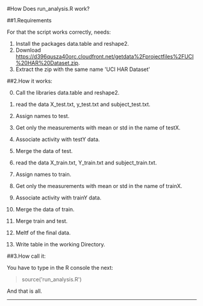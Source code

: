 #How Does run_analysis.R work?

##1.Requirements

For that the script works correctly, needs:

1. Install the packages data.table and reshape2.
2. Download https://d396qusza40orc.cloudfront.net/getdata%2Fprojectfiles%2FUCI%20HAR%20Dataset.zip.
3. Extract the zip with the same name 'UCI HAR Dataset'

##2.How it works:

0. Call the libraries data.table and reshape2.
1. read the data X_test.txt, y_test.txt and subject_test.txt.
2. Assign names to test.
3. Get only the measurements with mean or std in the name of testX.
4. Associate activity with testY data.
5. Merge the data of test.

6. read the data X_train.txt, Y_train.txt and subject_train.txt.
7. Assign names to train.
8. Get only the measurements with mean or std in the name of trainX.
9. Associate activity with trainY data.

10. Merge the data of train.

11. Merge train and test.
12. Meltf of the final data.
13. Write table in the working Directory. 


##3.How call it:

You have to type in the R console the next: 

>source('run_analysis.R')

And that is all.

----